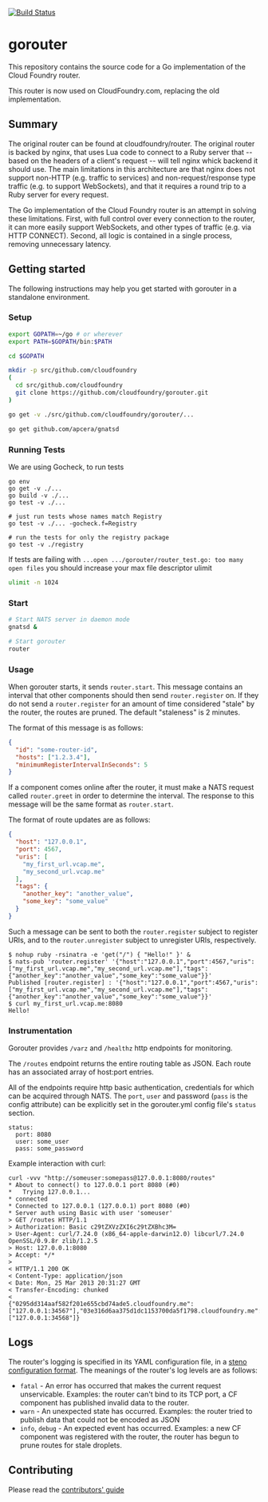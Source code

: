 [![Build Status](https://travis-ci.org/cloudfoundry/gorouter.png)](https://travis-ci.org/cloudfoundry/gorouter)

# gorouter

This repository contains the source code for a Go implementation of the Cloud
Foundry router.

This router is now used on CloudFoundry.com, replacing the old implementation.

## Summary

The original router can be found at cloudfoundry/router. The original router is
backed by nginx, that uses Lua code to connect to a Ruby server that -- based
on the headers of a client's request -- will tell nginx whick backend it should
use. The main limitations in this architecture are that nginx does not support
non-HTTP (e.g. traffic to services) and non-request/response type traffic (e.g.
to support WebSockets), and that it requires a round trip to a Ruby server for
every request.

The Go implementation of the Cloud Foundry router is an attempt in solving
these limitations. First, with full control over every connection to the
router, it can more easily support WebSockets, and other types of traffic (e.g.
via HTTP CONNECT). Second, all logic is contained in a single process,
removing unnecessary latency.

## Getting started

The following instructions may help you get started with gorouter in a
standalone environment.

### Setup

```bash
export GOPATH=~/go # or wherever
export PATH=$GOPATH/bin:$PATH

cd $GOPATH

mkdir -p src/github.com/cloudfoundry
(
  cd src/github.com/cloudfoundry
  git clone https://github.com/cloudfoundry/gorouter.git
)

go get -v ./src/github.com/cloudfoundry/gorouter/...

go get github.com/apcera/gnatsd
```

### Running Tests

We are using Gocheck, to run tests

```
go env
go get -v ./...
go build -v ./...
go test -v ./...

# just run tests whose names match Registry
go test -v ./... -gocheck.f=Registry

# run the tests for only the registry package
go test -v ./registry
```

If tests are failing with `...open .../gorouter/router_test.go: too many open files`
you should increase your max file descriptor ulimit

```bash
ulimit -n 1024
```


### Start

```bash
# Start NATS server in daemon mode
gnatsd &

# Start gorouter
router
```

### Usage

When gorouter starts, it sends `router.start`. This message contains an
interval that other components should then send `router.register` on. If they
do not send a `router.register` for an amount of time considered "stale" by the
router, the routes are pruned. The default "staleness" is 2 minutes.

The format of this message is as follows:

```json
{
  "id": "some-router-id",
  "hosts": ["1.2.3.4"],
  "minimumRegisterIntervalInSeconds": 5
}
```

If a component comes online after the router, it must make a NATS request
called `router.greet` in order to determine the interval. The response to this
message will be the same format as `router.start`.

The format of route updates are as follows:

```json
{
  "host": "127.0.0.1",
  "port": 4567,
  "uris": [
    "my_first_url.vcap.me",
    "my_second_url.vcap.me"
  ],
  "tags": {
    "another_key": "another_value",
    "some_key": "some_value"
  }
}
```

Such a message can be sent to both the `router.register` subject to register
URIs, and to the `router.unregister` subject to unregister URIs, respectively.

```
$ nohup ruby -rsinatra -e 'get("/") { "Hello!" }' &
$ nats-pub 'router.register' '{"host":"127.0.0.1","port":4567,"uris":["my_first_url.vcap.me","my_second_url.vcap.me"],"tags":{"another_key":"another_value","some_key":"some_value"}}'
Published [router.register] : '{"host":"127.0.0.1","port":4567,"uris":["my_first_url.vcap.me","my_second_url.vcap.me"],"tags":{"another_key":"another_value","some_key":"some_value"}}'
$ curl my_first_url.vcap.me:8080
Hello!
```

### Instrumentation

Gorouter provides `/varz` and `/healthz` http endpoints for monitoring.

The `/routes` endpoint returns the entire routing table as JSON. Each route has an associated array of host:port entries.

All of the endpoints require http basic authentication, credentials for which
can be acquired through NATS. The `port`, `user` and password (`pass` is the config attribute) can be explicitly set in the gorouter.yml config
file's `status` section.

```
status:
  port: 8080
  user: some_user
  pass: some_password
```

Example interaction with curl:

```
curl -vvv "http://someuser:somepass@127.0.0.1:8080/routes"
* About to connect() to 127.0.0.1 port 8080 (#0)
*   Trying 127.0.0.1...
* connected
* Connected to 127.0.0.1 (127.0.0.1) port 8080 (#0)
* Server auth using Basic with user 'someuser'
> GET /routes HTTP/1.1
> Authorization: Basic c29tZXVzZXI6c29tZXBhc3M=
> User-Agent: curl/7.24.0 (x86_64-apple-darwin12.0) libcurl/7.24.0 OpenSSL/0.9.8r zlib/1.2.5
> Host: 127.0.0.1:8080
> Accept: */*
> 
< HTTP/1.1 200 OK
< Content-Type: application/json
< Date: Mon, 25 Mar 2013 20:31:27 GMT
< Transfer-Encoding: chunked
< 
{"0295dd314aaf582f201e655cbd74ade5.cloudfoundry.me":["127.0.0.1:34567"],"03e316d6aa375d1dc1153700da5f1798.cloudfoundry.me":["127.0.0.1:34568"]}
```

## Logs

The router's logging is specified in its YAML configuration file, in a [steno configuration format](http://github.com/cloudfoundry/steno#from-yaml-file).
The meanings of the router's log levels are as follows:

* `fatal` - An error has occurred that makes the current request unservicable.
Examples: the router can't bind to its TCP port, a CF component has published invalid data to the router.
* `warn` - An unexpected state has occurred. Examples: the router tried to publish data that could not be encoded as JSON
* `info`, `debug` - An expected event has occurred. Examples: a new CF component was registered with the router, the router has begun
to prune routes for stale droplets.

## Contributing

Please read the [contributors' guide](https://github.com/cloudfoundry/gorouter/blob/master/CONTRIBUTING.md)
